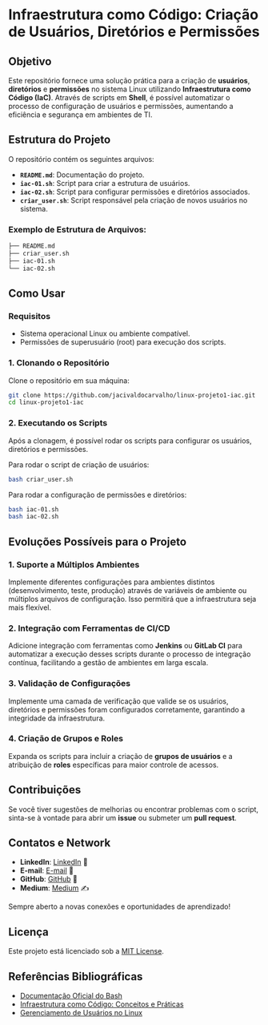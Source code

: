 # **Infraestrutura como Código: Criação de Usuários, Diretórios e Permissões**

## **Objetivo**
Este repositório fornece uma solução prática para a criação de **usuários**, **diretórios** e **permissões** no sistema Linux utilizando **Infraestrutura como Código (IaC)**. Através de scripts em **Shell**, é possível automatizar o processo de configuração de usuários e permissões, aumentando a eficiência e segurança em ambientes de TI.


## **Estrutura do Projeto**

O repositório contém os seguintes arquivos:

- **`README.md`**: Documentação do projeto.
- **`iac-01.sh`**: Script para criar a estrutura de usuários.
- **`iac-02.sh`**: Script para configurar permissões e diretórios associados.
- **`criar_user.sh`**: Script responsável pela criação de novos usuários no sistema.

### **Exemplo de Estrutura de Arquivos:**
```bash
├── README.md
├── criar_user.sh
├── iac-01.sh
└── iac-02.sh
```


## **Como Usar**

### **Requisitos**
- Sistema operacional Linux ou ambiente compatível.
- Permissões de superusuário (root) para execução dos scripts.
  
### **1. Clonando o Repositório**

Clone o repositório em sua máquina:

```bash
git clone https://github.com/jacivaldocarvalho/linux-projeto1-iac.git
cd linux-projeto1-iac
```

### **2. Executando os Scripts**

Após a clonagem, é possível rodar os scripts para configurar os usuários, diretórios e permissões.

Para rodar o script de criação de usuários:

```bash
bash criar_user.sh
```

Para rodar a configuração de permissões e diretórios:

```bash
bash iac-01.sh
bash iac-02.sh
```


## **Evoluções Possíveis para o Projeto**

### 1. **Suporte a Múltiplos Ambientes**
Implemente diferentes configurações para ambientes distintos (desenvolvimento, teste, produção) através de variáveis de ambiente ou múltiplos arquivos de configuração. Isso permitirá que a infraestrutura seja mais flexível.

### 2. **Integração com Ferramentas de CI/CD**
Adicione integração com ferramentas como **Jenkins** ou **GitLab CI** para automatizar a execução desses scripts durante o processo de integração contínua, facilitando a gestão de ambientes em larga escala.

### 3. **Validação de Configurações**
Implemente uma camada de verificação que valide se os usuários, diretórios e permissões foram configurados corretamente, garantindo a integridade da infraestrutura.

### 4. **Criação de Grupos e Roles**
Expanda os scripts para incluir a criação de **grupos de usuários** e a atribuição de **roles** específicas para maior controle de acessos.

## Contribuições

Se você tiver sugestões de melhorias ou encontrar problemas com o script, sinta-se à vontade para abrir um **issue** ou submeter um **pull request**.

## Contatos e Network

- **LinkedIn**: [LinkedIn](https://www.linkedin.com/in/jacivaldocarvalho/) 👔
- **E-mail**: [E-mail](mailto:jacivaldocarvalho@gmail.com) 📧
- **GitHub**: [GitHub](https://github.com/jacivaldocarvalho) 🐙
- **Medium**: [Medium](https://medium.com/@jacivaldocarvalho) ✍️

Sempre aberto a novas conexões e oportunidades de aprendizado!

## Licença

Este projeto está licenciado sob a [MIT License](LICENSE).

## **Referências Bibliográficas**

- [Documentação Oficial do Bash](https://www.gnu.org/software/bash/manual/)
- [Infraestrutura como Código: Conceitos e Práticas](https://www.redhat.com/pt-br/topics/automation/what-is-infrastructure-as-code)
- [Gerenciamento de Usuários no Linux](https://linux.die.net/man/8/useradd)
